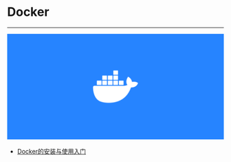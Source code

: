 # Docker

---

[![Docker](./images/title.png)](https://www.docker.com/)

- [Docker的安装与使用入门](/repository/Tools/Docker/docs/Docker的安装与使用入门.md#Docker的安装与使用入门)
